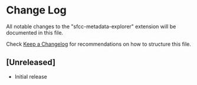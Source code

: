 # Change Log
All notable changes to the "sfcc-metadata-explorer" extension will be documented in this file.

Check [Keep a Changelog](http://keepachangelog.com/) for recommendations on how to structure this file.

## [Unreleased]
- Initial release